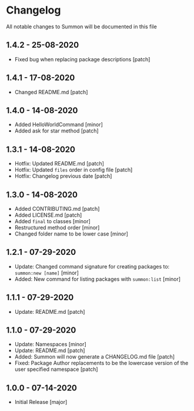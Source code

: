 # Changelog

All notable changes to Summon will be documented in this file

## 1.4.2 - 25-08-2020
- Fixed bug when replacing package descriptions [patch]

## 1.4.1 - 17-08-2020
- Changed README.md [patch]

## 1.4.0 - 14-08-2020
- Added HelloWorldCommand [minor]
- Added ask for star method [patch]

## 1.3.1 - 14-08-2020
- Hotfix: Updated README.md [patch]
- Hotfix: Updated `files` order in config file [patch]
- Hotfix: Changelog previous date [patch]

## 1.3.0 - 14-08-2020
- Added CONTRIBUTING.md [patch]
- Added LICENSE.md [patch]
- Added `final` to classes [minor]
- Restructured method order [minor]
- Changed folder name to be lower case [minor]

## 1.2.1 - 07-29-2020
- Update: Changed command signature for creating packages to: `summon:new [name]` [minor]
- Added: New command for listing packages with `summon:list` [minor]

## 1.1.1 - 07-29-2020
- Update: README.md [patch]

## 1.1.0 - 07-29-2020
- Update: Namespaces [minor]
- Update: README.md [patch]
- Added: Summon will now generate a CHANGELOG.md file [patch]
- Fixed: Package Author replacements to be the lowercase version of the user specified namespace [patch]


## 1.0.0 - 07-14-2020
- Initial Release [major]
